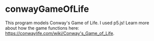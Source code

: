 # conwayGameOfLife
This program models Conway's Game of Life. I used p5.js! Learn more about how the game functions here: https://conwaylife.com/wiki/Conway's_Game_of_Life.
